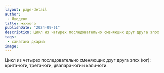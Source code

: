 ```yaml
---
layout: page-detail
author:
 - Яшодеви
title: махаюга
publishDate: "2024-09-01"
description: Цикл из четырех последовательно сменяющих друг друга эпох (юг) крита-юги, трета-юги, двапара-юги и кали-юги.
tags:
 - санатана дхарма
image: 
---
```


Цикл из четырех последовательно сменяющих друг друга эпох (юг): крита-юги, трета-юги, двапара-юги и кали-юги.

